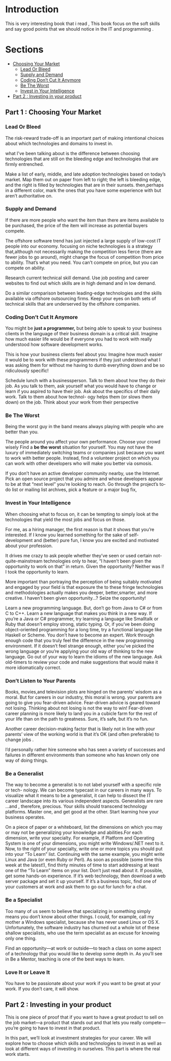 # Introduction
This is very interesting book that i read , This book focus on the soft skills and say good points that we should notice in the IT and programming .

# Sections
- [Choosing Your Market](#Part-1-:-Choosing-Your-Market)
  - [Lead Or Bleed](#Lead-Or-Bleed)
  - [Supply and Demand](#Supply-and-Demand)
  - [Coding Don’t Cut It Anymore](#Coding-Don’t-Cut-It-Anymore)
  - [Be The Worst](#Be-The-Worst)
  - [Invest in Your Intelligence](#Invest-in-Your-Intelligence)
- [Part 2 : Investing in your product](#Part-2-:-Investing-in-your-product)

## Part 1 : Choosing Your Market

### Lead Or Bleed
The risk-reward trade-off is an important part of making intentional choices about which technologies and domains to invest in.

what I’ve been talking about is the difference between choosing technologies that are still on the bleeding edge and technologies that are firmly entrenched.

Make a list of early, middle, and late adoption technologies based on today’s market. Map them out on paper from left to right; the left is bleeding edge, and the right is filled by technologies that are in their sunsets. then,perhaps in a different color, mark the ones that you have some experience with but aren’t authoritative on.

### Supply and Demand
If there are more people who want the item than there are items available to be purchased,
the price of the item will increase as potential buyers compete.

The offshore software trend has just injected a large supply of low-cost IT people into our economy.
focusing on niche technologies is a strategy that,although not necessarily making the competition less fierce (there are fewer jobs to go around), might change the focus of competition from price to ability. That’s what you need. You can’t compete on price, but
you can compete on ability.

Research current technical skill demand. Use job posting and career websites to find out which skills are in high demand and in low demand.

Do a similar comparison between leading-edge technologies and the skills available via offshore outsourcing firms. Keep your eyes on both sets of technical skills that are underserved by the offshore companies.

### Coding Don’t Cut It Anymore
You might be **just a programmer,** but being able to speak to your business clients in the language of their business domain is a critical skill. Imagine how much easier life would be if everyone you had to work with really understood how software development works.

This is how your business clients feel about you: Imagine how much easier it would be to work with these programmers if they just understood what I was asking them for without me having to dumb everything down and be so ridiculously specific!

Schedule lunch with a businessperson. Talk to them about how they do their job. As you talk to them, ask yourself what you would have to change or learn if you aspired to have their job. Ask about the specifics of their daily work. Talk to them about how technol-
ogy helps them (or slows them down) on the job. Think about your work from their perspective

### Be The Worst
Being the worst guy in the band means always playing with people who are better than you.

The people around you affect your own performance. Choose your crowd wisely Find a **be the worst** situation for yourself. You may not have the luxury of immediately switching teams or companies just because you want to work with better people. Instead, find a volunteer project on which you can work with other developers who will
make you better via osmosis.

If you don’t have an active developer community nearby, use the Internet. Pick an open source project that you admire and whose developers appear to be at that “next level” you’re looking to reach. Go through the project’s to-do list or mailing list archives,
pick a feature or a major bug fix,

### Invest in Your Intelligence
When choosing what to focus on, it can be tempting to simply look at the technologies that yield the most jobs and focus on those.

For me, as a hiring manager, the first reason is that it shows that you’re interested. If I know you learned something for the sake of self-development and (better) pure fun, I know you are excited and motivated about your profession.

It drives me crazy to ask people whether they’ve seen or used certain not-quite-mainstream technologies only to hear, “I haven’t been given the opportunity to work on that” in return. Given the opportunity? Neither was I! I took the opportunity to learn.

More important than portraying the perception of being suitably motivated and engaged by your field is that exposure the to these fringe technologies and methodologies actually makes you deeper, better,smarter, and more creative.
I haven’t been given opportunity...? Seize the opportunity!

Learn a new programming language. But, don’t go from Java to C# or from C to C++. Learn a new language that makes you think in a new way. If you’re a Java or C# programmer, try learning a language like Smalltalk or Ruby that doesn’t employ strong, static typing. Or, if you’ve been doing object-oriented programming for a long time, try a functional language like Haskell or Scheme. You don’t have to become an expert. Work through enough code that you truly feel the difference in the new programming environment. If it doesn’t feel strange enough, either you’ve picked the wrong language or you’re applying your old way of thinking to the new language. Go out of your way to learn the idioms of the new language. Ask old-timers to review your code and make
suggestions that would make it more idiomatically correct.

### Don’t Listen to Your Parents
Books, movies,and television plots are hinged on the parents’ wisdom as a moral. But for careers in our industry, this moral is wrong. your parents are going to give you fear-driven advice. Fear-driven advice is geared toward not losing. Thinking about not losing is not the way to win!
Fear-driven career planning is more likely to land you in a cubicle farm for the rest of your life than on the path to greatness. Sure, it’s safe, but it’s no fun.

Another career decision-making factor that is likely not in line with your parents’ view of the working world is that it’s OK (and often preferable) to change jobs .

I’d personally rather hire someone who has seen a variety of successes and failures in different environments than someone who has known only one way of doing things.

### Be a Generalist

The way to become a generalist is to not label yourself with a specific role or tech- nology. We can become typecast in our careers in many ways. To visualize what it means to be a generalist, it can help to dissect the IT career landscape into its various independent aspects.
Generalists are rare ...and , therefore, precious.
Your skills should transcend technology platforms.
Master one, and get good at the other.
Start learning how your business operates.

On a piece of paper or a whiteboard, list the dimensions on which you may or may not be generalizing your knowledge and abilities.For each dimension, write your specialty. For example, if Platform and Operating System is one of your dimensions, you might write Windows/.NET next to it. Now, to the right of your specialty, write one or more topics you should put into your “To Learn” list. Continuing with the same example, you might write Linux and Java (or even Ruby or Perl).
As soon as possible (some time this week at the latest!), find thirty minutes of time to start addressing at least one of the “To Learn” items on your list. Don’t just read about it. If possible, get some hands-on experience. If it’s web technology, then download a web server package and set it up yourself. If it’s a business topic, find one of your customers at work and ask them to go out for lunch for a chat.

### Be a Specialist

Too many of us seem to believe that specializing in something simply means you don’t know about other things. I could, for example, call my mother a Windows specialist, because she has never used Linux or OS X.
Unfortunately, the software industry has churned out a whole lot of these shallow specialists, who use the term specialist as an excuse for knowing only one thing.

Find an opportunity—at work or outside—to teach a class on some aspect of a technology that you would like to develop some depth in. As you’ll see in Be a Mentor, teaching is one of the best ways to learn.

### Love It or Leave It
You have to be passionate about your work if you want to be great at your work. If you don’t care, it will show.
## Part 2 : Investing in your product
This is one piece of proof that if you want to have a great product to sell on the job market—a product that stands out and that lets you really compete—you’re going to have to invest in that product.

In this part, we’ll look at investment strategies for your career. We will explore how to choose which skills and technologies to invest in as well as look at different ways of investing in ourselves. This part is where the real work starts.
